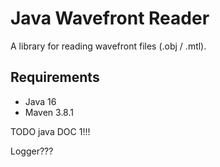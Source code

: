 # Java Wavefront Reader

A library for reading wavefront files (.obj / .mtl).

## Requirements
* Java 16
* Maven 3.8.1



TODO java DOC 1!!!

Logger???

